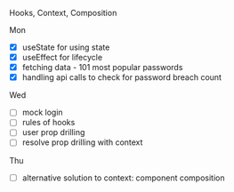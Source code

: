 Hooks, Context, Composition

Mon

- [x] useState for using state
- [x] useEffect for lifecycle
- [x] fetching data - 101 most popular passwords
- [x] handling api calls to check for password breach count

Wed

- [ ] mock login
- [ ] rules of hooks
- [ ] user prop drilling
- [ ] resolve prop drilling with context

Thu

- [ ] alternative solution to context: component composition
